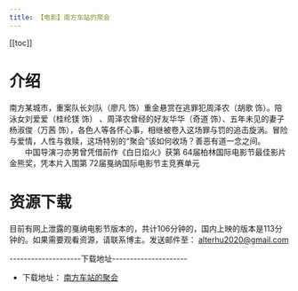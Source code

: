 ```yaml
---
title: 【电影】南方车站的聚会
---
```


<ClientOnly>
  <in-article-adsense
    ins-style="display:block; text-align:center;"
    data-ad-slot="7727965566"
  />
</ClientOnly>

[[toc]]

# 介绍
南方某城市，重案队长刘队（廖凡 饰）重金悬赏在逃罪犯周泽农（胡歌 饰）。陪泳女刘爱爱（桂纶镁 饰） 、周泽农曾经的好友华华（奇道 饰）、五年未见的妻子杨淑俊（万茜 饰），各色人等各怀心事，相继被卷入这场罪与罚的追击旋涡。冒险与爱情，人性与救赎，这场特别的“聚会”该如何收场？善恶有道一念之间。
　　中国导演刁亦男曾凭借前作《白日焰火》获第 64届柏林国际电影节最佳影片金熊奖，凭本片入围第 72届戛纳国际电影节主竞赛单元

# 资源下载
目前有网上泄露的戛纳电影节版本的，共计106分钟的，国内上映的版本是113分钟的。如果需要观看资源，请联系博主。发送邮件至： alterhu2020@gmail.com

--------------------下载地址---------------------
* 下载地址： [南方车站的聚会](https://res.pingbook.top/movies/南方车站的聚会.mp4)